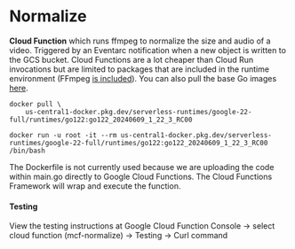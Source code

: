 # Normalize

**Cloud Function** which runs ffmpeg to normalize the size and audio of a video. Triggered by an Eventarc notification when a new object is written to the GCS bucket.
Cloud Functions are a lot cheaper than Cloud Run invocations but are limited to packages that are included in the runtime environment (FFmpeg [is included](https://cloud.google.com/functions/docs/reference/system-packages)).
You can also pull the base Go images [here](https://cloud.google.com/functions/docs/concepts/execution-environment).
```
docker pull \
    us-central1-docker.pkg.dev/serverless-runtimes/google-22-full/runtimes/go122:go122_20240609_1_22_3_RC00

docker run -u root -it --rm us-central1-docker.pkg.dev/serverless-runtimes/google-22-full/runtimes/go122:go122_20240609_1_22_3_RC00 /bin/bash
```

The Dockerfile is not currently used because we are uploading the code within main.go directly to Google Cloud Functions. The Cloud Functions Framework will wrap and execute the function.

#### Testing

View the testing instructions at Google Cloud Function Console -> select cloud function (mcf-normalize) -> Testing -> Curl command
